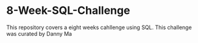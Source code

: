 # 8-Week-SQL-Challenge
This repository covers a eight weeks cahllenge using SQL. This challenge was curated by Danny Ma
